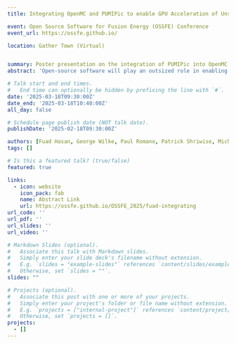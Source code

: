 ```yaml
---
title: Integrating OpenMC and PUMIPic to enable GPU Acceleration of Unstructured Mesh Tallies for Monte Carlo Transport Simulations

event: Open Source Software for Fusion Energy (OSSFE) Conference
event_url: https://ossfe.github.io/

location: Gather Town (Virtual)


summary: Poster presentation on the integration of PUMIPic into OpenMC to enable GPU acceleration of unstructured mesh tallies for Monte Carlo transport simulations.
abstract: 'Open-source software will play an outsized role in enabling the national academies ambitious goal to bring fusion power to the grid by 2035. Due to the highly specialized nature of fusion simulations, the closed-source software model that drives traditional computer-aided engineering (CAE) software companies will not be effective at addressing the diverse set of needs. Instead, the fusion sector needs tools that can be rapidly modified to take advantage of novel mathematical formulations and an evolving understanding of underlying plasma and material physics. In recent years, the fusion community has made strides towards supporting CAD-based models that are not easily supported through hand-coded CSG trees in open-source transport simulations through tools such as OpenMC, DAGMC, and Degas2. However, fundamental challenges such as understanding neutral recycling, heating from 14MeV neutrons, and whole facility radiation dose calculations require new developments to support larger and more geometrically complex models. Although progress has been made in CAD based transport simulations using OpenMC with DAGMC, tallies on unstructured meshes remains a bottleneck. This talk addresses that bottleneck by integrating PUMIPic, a GPU accelerated library for hybrid particle and mesh calculations, into OpenMC. Using this approach, we demonstrate better scaling with both number of particles and number of elements on CPU and GPU based calculations on unstructured meshes.This talk highlights the effectiveness of building upon the burgeoning open-source ecosystem in support of fusion power applications.'

# Talk start and end times.
#   End time can optionally be hidden by prefixing the line with `#`.
date: '2025-03-18T09:30:00Z'
date_end: '2025-03-18T10:40:00Z'
all_day: false

# Schedule page publish date (NOT talk date).
publishDate: '2025-02-18T09:30:00Z'

authors: [Fuad Hasan, George Wilke, Paul Romano, Patrick Shriwise, Michael Churchill, Cameron Smith, Jacob Merson]
tags: []

# Is this a featured talk? (true/false)
featured: true

links:
  - icon: website
    icon_pack: fab
    name: Abstract Link
    url: https://ossfe.github.io/OSSFE_2025/fuad-integrating
url_code: ''
url_pdf: ''
url_slides: ''
url_video: ''

# Markdown Slides (optional).
#   Associate this talk with Markdown slides.
#   Simply enter your slide deck's filename without extension.
#   E.g. `slides = "example-slides"` references `content/slides/example-slides.md`.
#   Otherwise, set `slides = ""`.
slides: ""

# Projects (optional).
#   Associate this post with one or more of your projects.
#   Simply enter your project's folder or file name without extension.
#   E.g. `projects = ["internal-project"]` references `content/project/deep-learning/index.md`.
#   Otherwise, set `projects = []`.
projects:
  - []
---
```


